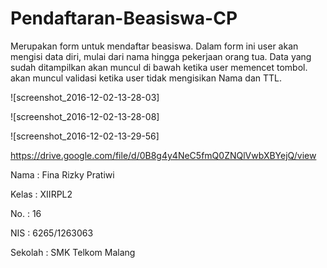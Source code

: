# Pendaftaran-Beasiswa-CP

Merupakan form untuk mendaftar beasiswa. Dalam form ini user akan mengisi data diri, mulai dari nama hingga pekerjaan orang tua. Data yang sudah ditampilkan akan muncul di bawah ketika user memencet tombol. akan muncul validasi ketika user tidak mengisikan Nama dan TTL.

![screenshot_2016-12-02-13-28-03]

![screenshot_2016-12-02-13-28-08]

![screenshot_2016-12-02-13-29-56]

https://drive.google.com/file/d/0B8g4y4NeC5fmQ0ZNQlVwbXBYejQ/view

Nama : Fina Rizky Pratiwi

Kelas : XIIRPL2

No. : 16 

NIS : 6265/1263063 

Sekolah : SMK Telkom Malang
